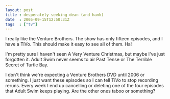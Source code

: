 ```yaml
---
layout: post
title : desperately seeking dean (and hank)
date  : 2005-09-15T12:50:31Z
tags  : ["tv"]
---
```

I really like the Venture Brothers.  The show has only fifteen episodes, and I have a TiVo.  This should make it easy to see all of them.  Ha!

I'm pretty sure I haven't seen A Very Venture Christmas, but maybe I've just forgotten it.  Adult Swim never seems to air Past Tense or The Terrible Secret of Turtle Bay.

I don't think we're expecting a Venture Brothers DVD until 2006 or something. I just want these episodes so I can tell TiVo to stop recording reruns.  Every week I end up cancelling or deleting one of the four episodes that Adult Swim keeps playing.  Are the other ones taboo or something? 
